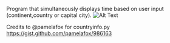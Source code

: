 Program that simultaneously displays time based on user input (continent,country or capital city).
![Alt Text](https://imgur.com/a/QoIxCUO)

Credits to @pamelafox for countryinfo.py
https://gist.github.com/pamelafox/986163

